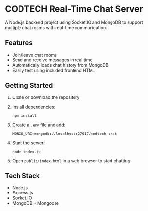 # CODTECH Real-Time Chat Server

A Node.js backend project using Socket.IO and MongoDB to support multiple chat rooms with real-time communication.

## Features

- Join/leave chat rooms
- Send and receive messages in real time
- Automatically loads chat history from MongoDB
- Easily test using included frontend HTML

## Getting Started

1. Clone or download the repository
2. Install dependencies:
   ```
   npm install
   ```
3. Create a `.env` file and add:
   ```
   MONGO_URI=mongodb://localhost:27017/codtech-chat
   ```
4. Start the server:

   ```
   node index.js
   ```

5. Open `public/index.html` in a web browser to start chatting

## Tech Stack

- Node.js
- Express.js
- Socket.IO
- MongoDB + Mongoose
